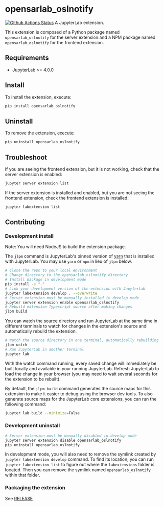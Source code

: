 # opensarlab_oslnotify

[![Github Actions Status](https://github.com/ASFOpenSARlab/opensarlab-extensions/blob/main/README.md.git/workflows/Build/badge.svg)](https://github.com/ASFOpenSARlab/opensarlab-extensions/blob/main/README.md.git/actions/workflows/build.yml)
A JupyterLab extension.

This extension is composed of a Python package named `opensarlab_oslnotify`
for the server extension and a NPM package named `opensarlab_oslnotify`
for the frontend extension.

## Requirements

- JupyterLab >= 4.0.0

## Install

To install the extension, execute:

```bash
pip install opensarlab_oslnotify
```

## Uninstall

To remove the extension, execute:

```bash
pip uninstall opensarlab_oslnotify
```

## Troubleshoot

If you are seeing the frontend extension, but it is not working, check
that the server extension is enabled:

```bash
jupyter server extension list
```

If the server extension is installed and enabled, but you are not seeing
the frontend extension, check the frontend extension is installed:

```bash
jupyter labextension list
```

## Contributing

### Development install

Note: You will need NodeJS to build the extension package.

The `jlpm` command is JupyterLab's pinned version of
[yarn](https://yarnpkg.com/) that is installed with JupyterLab. You may use
`yarn` or `npm` in lieu of `jlpm` below.

```bash
# Clone the repo to your local environment
# Change directory to the opensarlab_oslnotify directory
# Install package in development mode
pip install -e "."
# Link your development version of the extension with JupyterLab
jupyter labextension develop . --overwrite
# Server extension must be manually installed in develop mode
jupyter server extension enable opensarlab_oslnotify
# Rebuild extension Typescript source after making changes
jlpm build
```

You can watch the source directory and run JupyterLab at the same time in different terminals to watch for changes in the extension's source and automatically rebuild the extension.

```bash
# Watch the source directory in one terminal, automatically rebuilding when needed
jlpm watch
# Run JupyterLab in another terminal
jupyter lab
```

With the watch command running, every saved change will immediately be built locally and available in your running JupyterLab. Refresh JupyterLab to load the change in your browser (you may need to wait several seconds for the extension to be rebuilt).

By default, the `jlpm build` command generates the source maps for this extension to make it easier to debug using the browser dev tools. To also generate source maps for the JupyterLab core extensions, you can run the following command:

```bash
jupyter lab build --minimize=False
```

### Development uninstall

```bash
# Server extension must be manually disabled in develop mode
jupyter server extension disable opensarlab_oslnotify
pip uninstall opensarlab_oslnotify
```

In development mode, you will also need to remove the symlink created by `jupyter labextension develop`
command. To find its location, you can run `jupyter labextension list` to figure out where the `labextensions`
folder is located. Then you can remove the symlink named `opensarlab_oslnotify` within that folder.

### Packaging the extension

See [RELEASE](RELEASE.md)
